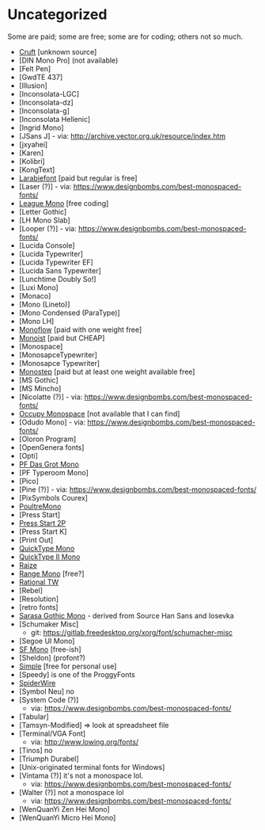 # Uncategorized

Some are paid; some are free; some are for coding; others not so much.

-   [Cruft]() [unknown source]
-   [DIN Mono Pro] (not available)
-   [Felt Pen]
-   [GwdTE 437]
-   [Illusion]
-   [Inconsolata-LGC]
-   [Inconsolata-dz]
-   [Inconsolata-g]
-   [Inconsolata Hellenic]
-   [Ingrid Mono]
-   [JSans J] - via: http://archive.vector.org.uk/resource/index.htm
-   [jxyahei]
-   [Karen]
-   [Kolibri]
-   [KongText]
-   [Larabiefont](https://typodermicfonts.com/larabiefont/) [paid but regular is free]
-   [Laser (?)] - via: https://www.designbombs.com/best-monospaced-fonts/
-   [League Mono](https://www.theleagueofmoveabletype.com/league-mono) [free coding]
-   [Letter Gothic]
-   [LH Mono Slab]
-   [Looper (?)] - via: https://www.designbombs.com/best-monospaced-fonts/
-   [Lucida Console]
-   [Lucida Typewriter]
-   [Lucida Typewriter EF]
-   [Lucida Sans Typewriter]
-   [Lunchtime Doubly So!]
-   [Luxi Mono]
-   [Monaco]
-   [Mono (Lineto)]
-   [Mono Condensed (ParaType)]
-   [Mono LH]
-   [Monoflow](https://finaltype.de/en/projects/monoflow) [paid with one weight free]
-   [Monoist](https://hanken.co/products/monoist) [paid but CHEAP]
-   [Monospace]
-   [MonosapceTypewriter]
-   [Monosapce Typewriter]
-   [Monostep](https://www.myfonts.com/collections/monostep-font-yokkmokk?srsltid=AfmBOoqno5fgZH1DJ4LtsgSkZpVWq9gatAHeaurM7x4If7sG4OoDpGsl) [paid but at least one weight available free]
-   [MS Gothic]
-   [MS Mincho]
-   [Nicolatte (?)] -   via: https://www.designbombs.com/best-monospaced-fonts/
-   [Occupy Monospace](https://typolitic.com/occupy-monospace/) [not available that I can find]
-   [Odudo Mono] - via: https://www.designbombs.com/best-monospaced-fonts/
-   [Oloron Program]
-   [OpenGenera fonts]
-   [Opti]
-   [PF Das Grot Mono](https://parachutefonts.com/typeface/Das-Grot-Mono)
-   [PF Typeroom Mono]
-   [Pico]
-   [Pine (?)] - via: https://www.designbombs.com/best-monospaced-fonts/
-   [PixSymbols Courex]
-   [PoultreMono](https://codeberg.org/Wezl/fonts)
-   [Press Start]
-   [Press Start 2P](https://fonts.google.com/specimen/Press+Start+2P)
-   [Press Start K]
-   [Print Out]
-   [QuickType Mono](https://fontsgeek.com/fonts/QuickType-Mono-Regular)
-   [QuickType II Mono](https://fontsgeek.com/fonts/QuickType-II-Mono-Regular)
-   [Raize](https://www.softpedia.com/get/Others/Font-Utils/Raize-Font.shtml)
-   [Range Mono](https://www.monolithfoundry.com/fonts/range-mono) [free?]
-   [Rational TW](https://www.myfonts.com/collections/rational-tw-font-rene-bieder)
-   [Rebel]
-   [Resolution]
-   [retro fonts]
-   [Sarasa Gothic Mono](https://picaq.github.io/sarasa/) - derived from Source Han Sans and Iosevka
-   [Schumaker Misc]
    -   git: https://gitlab.freedesktop.org/xorg/font/schumacher-misc
-   [Segoe UI Mono]
-   [SF Mono](https://developer.apple.com/fonts/) [free-ish]
-   [Sheldon] (profont?)
-   [Simple](https://font.download/font/simple) [free for personal use]
-   [Speedy] is one of the ProggyFonts
-   [SpiderWire](https://codeberg.org/Wezl/fonts)
-   [Symbol Neu] no
-   [System Code (?)]
    -   via: https://www.designbombs.com/best-monospaced-fonts/
-   [Tabular]
-   [Tamsyn-Modified] => look at spreadsheet file
-   [Terminal/VGA Font]
    -   via: http://www.lowing.org/fonts/
-   [Tinos] no
-   [Triumph Durabel]
-   [Unix-originated terminal fonts for Windows]
-   [Vintama (?)] it's not a monospace lol.
    -   via: https://www.designbombs.com/best-monospaced-fonts/
-   [Walter (?)] not a monospace lol
    -   via: https://www.designbombs.com/best-monospaced-fonts/
-   [WenQuanYi Zen Hei Mono]
-   [WenQuanYi Micro Hei Mono]

<!-- ** For Emacs ** -->
<!-- Local Variables: -->
<!-- fill-column: 132 -->
<!-- End: -->
